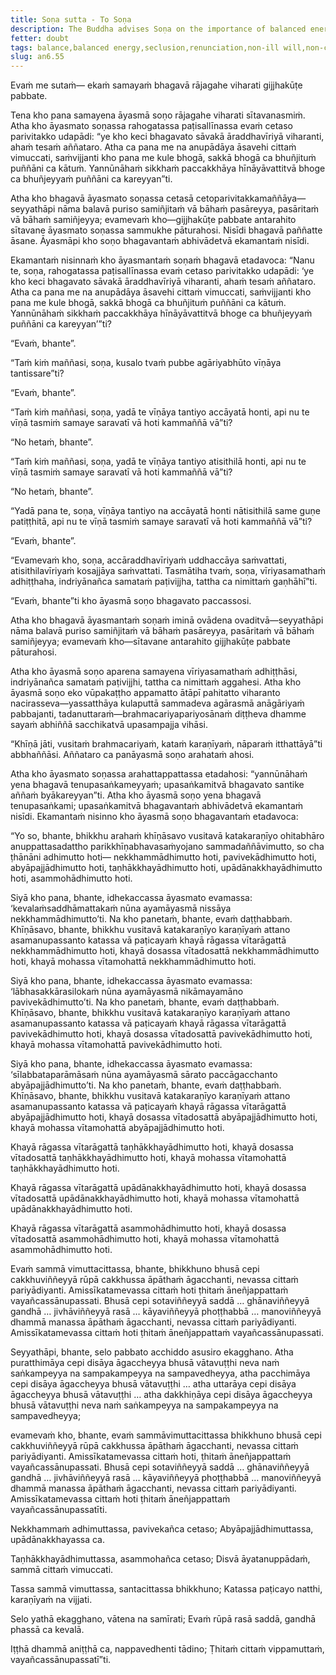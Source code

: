 ```yaml
---
title: Soṇa sutta - To Soṇa
description: The Buddha advises Soṇa on the importance of balanced energy and breaking through to a balanced state of the faculties with the example of the lute strings.
fetter: doubt
tags: balance,balanced energy,seclusion,renunciation,non-ill will,non-craving,non-clinging,non-delusion,arahant,impermanence
slug: an6.55
---
```


Evaṁ me sutaṁ— ekaṁ samayaṁ bhagavā rājagahe viharati gijjhakūṭe pabbate.

Tena kho pana samayena āyasmā soṇo rājagahe viharati sītavanasmiṁ. Atha kho āyasmato soṇassa rahogatassa paṭisallīnassa evaṁ cetaso parivitakko udapādi: “ye kho keci bhagavato sāvakā āraddhavīriyā viharanti, ahaṁ tesaṁ aññataro. Atha ca pana me na anupādāya āsavehi cittaṁ vimuccati, saṁvijjanti kho pana me kule bhogā, sakkā bhogā ca bhuñjituṁ puññāni ca kātuṁ. Yannūnāhaṁ sikkhaṁ paccakkhāya hīnāyāvattitvā bhoge ca bhuñjeyyaṁ puññāni ca kareyyan”ti.

Atha kho bhagavā āyasmato soṇassa cetasā cetoparivitakkamaññāya—seyyathāpi nāma balavā puriso samiñjitaṁ vā bāhaṁ pasāreyya, pasāritaṁ vā bāhaṁ samiñjeyya; evamevaṁ kho—gijjhakūṭe pabbate antarahito sītavane āyasmato soṇassa sammukhe pāturahosi. Nisīdi bhagavā paññatte āsane. Āyasmāpi kho soṇo bhagavantaṁ abhivādetvā ekamantaṁ nisīdi.

Ekamantaṁ nisinnaṁ kho āyasmantaṁ soṇaṁ bhagavā etadavoca: “Nanu te, soṇa, rahogatassa paṭisallīnassa evaṁ cetaso parivitakko udapādi: ‘ye kho keci bhagavato sāvakā āraddhavīriyā viharanti, ahaṁ tesaṁ aññataro. Atha ca pana me na anupādāya āsavehi cittaṁ vimuccati, saṁvijjanti kho pana me kule bhogā, sakkā bhogā ca bhuñjituṁ puññāni ca kātuṁ. Yannūnāhaṁ sikkhaṁ paccakkhāya hīnāyāvattitvā bhoge ca bhuñjeyyaṁ puññāni ca kareyyan’”ti?

“Evaṁ, bhante”.

“Taṁ kiṁ maññasi, soṇa, kusalo tvaṁ pubbe agāriyabhūto vīṇāya tantissare”ti?

“Evaṁ, bhante”.

“Taṁ kiṁ maññasi, soṇa, yadā te vīṇāya tantiyo accāyatā honti, api nu te vīṇā tasmiṁ samaye saravatī vā hoti kammaññā vā”ti?

“No hetaṁ, bhante”.

“Taṁ kiṁ maññasi, soṇa, yadā te vīṇāya tantiyo atisithilā honti, api nu te vīṇā tasmiṁ samaye saravatī vā hoti kammaññā vā”ti?

“No hetaṁ, bhante”.

“Yadā pana te, soṇa, vīṇāya tantiyo na accāyatā honti nātisithilā same guṇe patiṭṭhitā, api nu te vīṇā tasmiṁ samaye saravatī vā hoti kammaññā vā”ti?

“Evaṁ, bhante”.

“Evamevaṁ kho, soṇa, accāraddhavīriyaṁ uddhaccāya saṁvattati, atisithilavīriyaṁ kosajjāya saṁvattati. Tasmātiha tvaṁ, soṇa, vīriyasamathaṁ adhiṭṭhaha, indriyānañca samataṁ paṭivijjha, tattha ca nimittaṁ gaṇhāhī”ti.

“Evaṁ, bhante”ti kho āyasmā soṇo bhagavato paccassosi.

Atha kho bhagavā āyasmantaṁ soṇaṁ iminā ovādena ovaditvā—seyyathāpi nāma balavā puriso samiñjitaṁ vā bāhaṁ pasāreyya, pasāritaṁ vā bāhaṁ samiñjeyya; evamevaṁ kho—sītavane antarahito gijjhakūṭe pabbate pāturahosi.

Atha kho āyasmā soṇo aparena samayena vīriyasamathaṁ adhiṭṭhāsi, indriyānañca samataṁ paṭivijjhi, tattha ca nimittaṁ aggahesi. Atha kho āyasmā soṇo eko vūpakaṭṭho appamatto ātāpī pahitatto viharanto nacirasseva—yassatthāya kulaputtā sammadeva agārasmā anāgāriyaṁ pabbajanti, tadanuttaraṁ—brahmacariyapariyosānaṁ diṭṭheva dhamme sayaṁ abhiññā sacchikatvā upasampajja vihāsi.

“Khīṇā jāti, vusitaṁ brahmacariyaṁ, kataṁ karaṇīyaṁ, nāparaṁ itthattāyā”ti abbhaññāsi. Aññataro ca panāyasmā soṇo arahataṁ ahosi.

Atha kho āyasmato soṇassa arahattappattassa etadahosi: “yannūnāhaṁ yena bhagavā tenupasaṅkameyyaṁ; upasaṅkamitvā bhagavato santike aññaṁ byākareyyan”ti. Atha kho āyasmā soṇo yena bhagavā tenupasaṅkami; upasaṅkamitvā bhagavantaṁ abhivādetvā ekamantaṁ nisīdi. Ekamantaṁ nisinno kho āyasmā soṇo bhagavantaṁ etadavoca:

“Yo so, bhante, bhikkhu arahaṁ khīṇāsavo vusitavā katakaraṇīyo ohitabhāro anuppattasadattho parikkhīṇabhavasaṁyojano sammadaññāvimutto, so cha ṭhānāni adhimutto hoti— nekkhammādhimutto hoti, pavivekādhimutto hoti, abyāpajjādhimutto hoti, taṇhākkhayādhimutto hoti, upādānakkhayādhimutto hoti, asammohādhimutto hoti.

Siyā kho pana, bhante, idhekaccassa āyasmato evamassa: ‘kevalaṁsaddhāmattakaṁ nūna ayamāyasmā nissāya nekkhammādhimutto’ti. Na kho panetaṁ, bhante, evaṁ daṭṭhabbaṁ. Khīṇāsavo, bhante, bhikkhu vusitavā katakaraṇīyo karaṇīyaṁ attano asamanupassanto katassa vā paṭicayaṁ khayā rāgassa vītarāgattā nekkhammādhimutto hoti, khayā dosassa vītadosattā nekkhammādhimutto hoti, khayā mohassa vītamohattā nekkhammādhimutto hoti.

Siyā kho pana, bhante, idhekaccassa āyasmato evamassa: ‘lābhasakkārasilokaṁ nūna ayamāyasmā nikāmayamāno pavivekādhimutto’ti. Na kho panetaṁ, bhante, evaṁ daṭṭhabbaṁ. Khīṇāsavo, bhante, bhikkhu vusitavā katakaraṇīyo karaṇīyaṁ attano asamanupassanto katassa vā paṭicayaṁ khayā rāgassa vītarāgattā pavivekādhimutto hoti, khayā dosassa vītadosattā pavivekādhimutto hoti, khayā mohassa vītamohattā pavivekādhimutto hoti.

Siyā kho pana, bhante, idhekaccassa āyasmato evamassa: ‘sīlabbataparāmāsaṁ nūna ayamāyasmā sārato paccāgacchanto abyāpajjādhimutto’ti. Na kho panetaṁ, bhante, evaṁ daṭṭhabbaṁ. Khīṇāsavo, bhante, bhikkhu vusitavā katakaraṇīyo karaṇīyaṁ attano asamanupassanto katassa vā paṭicayaṁ khayā rāgassa vītarāgattā abyāpajjādhimutto hoti, khayā dosassa vītadosattā abyāpajjādhimutto hoti, khayā mohassa vītamohattā abyāpajjādhimutto hoti.

Khayā rāgassa vītarāgattā taṇhākkhayādhimutto hoti, khayā dosassa vītadosattā taṇhākkhayādhimutto hoti, khayā mohassa vītamohattā taṇhākkhayādhimutto hoti.

Khayā rāgassa vītarāgattā upādānakkhayādhimutto hoti, khayā dosassa vītadosattā upādānakkhayādhimutto hoti, khayā mohassa vītamohattā upādānakkhayādhimutto hoti.

Khayā rāgassa vītarāgattā asammohādhimutto hoti, khayā dosassa vītadosattā asammohādhimutto hoti, khayā mohassa vītamohattā asammohādhimutto hoti.

Evaṁ sammā vimuttacittassa, bhante, bhikkhuno bhusā cepi cakkhuviññeyyā rūpā cakkhussa āpāthaṁ āgacchanti, nevassa cittaṁ pariyādiyanti. Amissīkatamevassa cittaṁ hoti ṭhitaṁ āneñjappattaṁ vayañcassānupassati. Bhusā cepi sotaviññeyyā saddā … ghānaviññeyyā gandhā … jivhāviññeyyā rasā … kāyaviññeyyā phoṭṭhabbā … manoviññeyyā dhammā manassa āpāthaṁ āgacchanti, nevassa cittaṁ pariyādiyanti. Amissīkatamevassa cittaṁ hoti ṭhitaṁ āneñjappattaṁ vayañcassānupassati.

Seyyathāpi, bhante, selo pabbato acchiddo asusiro ekagghano. Atha puratthimāya cepi disāya āgaccheyya bhusā vātavuṭṭhi neva naṁ saṅkampeyya na sampakampeyya na sampavedheyya, atha pacchimāya cepi disāya āgaccheyya bhusā vātavuṭṭhi … atha uttarāya cepi disāya āgaccheyya bhusā vātavuṭṭhi … atha dakkhiṇāya cepi disāya āgaccheyya bhusā vātavuṭṭhi neva naṁ saṅkampeyya na sampakampeyya na sampavedheyya;

evamevaṁ kho, bhante, evaṁ sammāvimuttacittassa bhikkhuno bhusā cepi cakkhuviññeyyā rūpā cakkhussa āpāthaṁ āgacchanti, nevassa cittaṁ pariyādiyanti. Amissīkatamevassa cittaṁ hoti, ṭhitaṁ āneñjappattaṁ vayañcassānupassati. Bhusā cepi sotaviññeyyā saddā … ghānaviññeyyā gandhā … jivhāviññeyyā rasā … kāyaviññeyyā phoṭṭhabbā … manoviññeyyā dhammā manassa āpāthaṁ āgacchanti, nevassa cittaṁ pariyādiyanti. Amissīkatamevassa cittaṁ hoti ṭhitaṁ āneñjappattaṁ vayañcassānupassatīti.

Nekkhammaṁ adhimuttassa,
pavivekañca cetaso;
Abyāpajjādhimuttassa,
upādānakkhayassa ca.

Taṇhākkhayādhimuttassa,
asammohañca cetaso;
Disvā āyatanuppādaṁ,
sammā cittaṁ vimuccati.

Tassa sammā vimuttassa,
santacittassa bhikkhuno;
Katassa paṭicayo natthi,
karaṇīyaṁ na vijjati.

Selo yathā ekagghano,
vātena na samīrati;
Evaṁ rūpā rasā saddā,
gandhā phassā ca kevalā.

Iṭṭhā dhammā aniṭṭhā ca,
nappavedhenti tādino;
Ṭhitaṁ cittaṁ vippamuttaṁ,
vayañcassānupassatī”ti.
